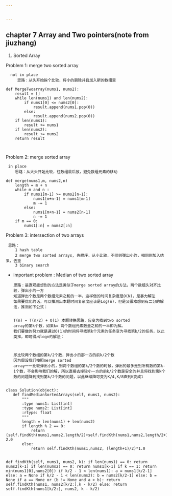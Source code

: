 ```yaml
---


---
```


<h2 id="chapter-7-array-and-two-pointersnote-from-jiuzhang">chapter 7 Array and Two pointers(note from jiuzhang)</h2>
<ol>
<li>Sorted Array</li>
</ol>
<p>Problem 1: merge two sorted array</p>
<pre><code>	 not in place 
	 思路：从头开始挨个比较，将小的删除并且加入新的数组里
</code></pre>
<pre><code>def MergeTwoarray(nums1, nums2):
	result = []
	while len(nums1) and len(nums2):
		if nums1[0] &lt;= nums2[0]:
			result.append(nums1.pop(0))
		else:
			result.append(nums2.pop(0))
	if len(nums1):
		result += nums1
	if len(nums2):
		result += nums2
	return result

</code></pre>
<p>Problem 2: merge sorted array</p>
<pre><code>	in place
	思路：从大头开始比较，往数组最后放，避免数组元素的移动
</code></pre>
<pre><code>def merge(nums1,m, nums2,n)
    length = m + n
    while m and n :
        if nums1[m-1] &gt;= nums2[n-1]:
            nums1[m+n-1] = nums1[m-1]
            m -= 1
        else:
            nums1[m+n-1] = nums2[n-1]
            n -= 1
    if m == 0:
        nums1[:n] = nums2[:n]
</code></pre>
<p>Problem 3: intersection of two arrays</p>
<pre><code>	思路：
	1 hash table 
	2 merge two sorted arrays, 先排序，从小比较，不同则弹出小的，相同则加入结果，去重
	3 binary search
</code></pre>
<ul>
<li>
<p>important problem : Median of two sorted array</p>
<pre><code>思路：最直观能想到的方法是类似于merge sorted array的方法，两个数组头对齐比较，弹出小的一方
知道弹出个数是两个数组元素之和的一半，这样做的时间复杂度是O(N)，是暴力解法
如果要优化的话，可以推测出本题时间复杂度应该是Log(n)，但是又很难想到有二分的解法，推测如下公式：

T(n) = T(n/2) + O(1)
本题转换思路，应变为找到two sorted array的第k个数，如果k= 两个数组元素数量之和的一半即为解。
我们要做的努力就是通过O(1)的时间将寻找第k个元素的任务变为寻找第k/2的任务，以此类推，即可得出logn的解法：

即比较两个数组的第k/2个数，弹出小的那一方的前k/2个数
因为假设我们按照merge sorted array一一比较弹出小的，到两个数组的第k/2个数的时候，弹出的最多是到所有数的第k-1个数，不会影响我们的解，所以直接去掉较小一方的前k/2个数是安全的并且将找到第k个数的问题降到找到第k/2个数的问题，以此继续降可变为K/4,K/8直到K变成1
</code></pre>
</li>
</ul>
<pre><code>class Solution(object):
   def findMedianSortedArrays(self, nums1, nums2):
       """
       :type nums1: List[int]
       :type nums2: List[int]
       :rtype: float
       """
       length = len(nums1) + len(nums2)
       if length % 2 == 0:
           return (self.findKth(nums1,nums2,length/2)+self.findKth(nums1,nums2,length/2+1))/ 2.0
       else:
           return self.findKth(nums1,nums2, (length+1)/2)*1.0
       
   def findKth(self, nums1, nums2, k):
       if len(nums1) == 0:
           return nums2[k-1]
       if len(nums2) == 0:
           return nums1[k-1]
       if k == 1:
           return min(nums1[0],nums2[0])
       if k/2 - 1 &lt; len(nums1):
           a = nums1[k/2-1]
       else:
           a = None
       if k/2 - 1 &lt; len(nums2):
           b = nums2[k/2-1]
       else:
           b = None
       if a == None or (b != None and a &gt; b):
           return self.findKth(nums1, nums2[k/2:],k - k/2)
       else:
           return self.findKth(nums1[k/2:], nums2, k - k/2)
</code></pre>

